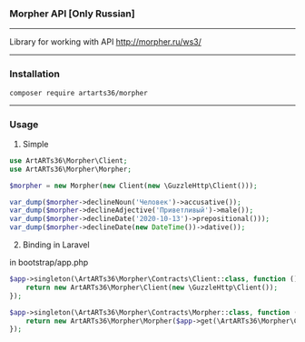 ### Morpher API [Only Russian]

---

Library for working with API http://morpher.ru/ws3/

---

### Installation

`composer require artarts36/morpher`

---

### Usage

1. Simple

```php
use ArtARTs36\Morpher\Client;
use ArtARTs36\Morpher\Morpher;

$morpher = new Morpher(new Client(new \GuzzleHttp\Client()));

var_dump($morpher->declineNoun('Человек')->accusative());
var_dump($morpher->declineAdjective('Приветливый')->male());
var_dump($morpher->declineDate('2020-10-13')->prepositional()));
var_dump($morpher->declineDate(new DateTime())->dative());
```

2. Binding in Laravel

in bootstrap/app.php

```php
$app->singleton(\ArtARTs36\Morpher\Contracts\Client::class, function () {
    return new ArtARTs36\Morpher\Client(new \GuzzleHttp\Client());
});

$app->singleton(\ArtARTs36\Morpher\Contracts\Morpher::class, function () use ($app) {
    return new ArtARTs36\Morpher\Morpher($app->get(\ArtARTs36\Morpher\Contracts\Client::class));
});
```
